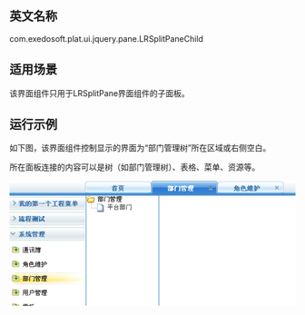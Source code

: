 ## 英文名称 ##

com.exedosoft.plat.ui.jquery.pane.LRSplitPaneChild

## 适用场景 ##

该界面组件只用于LRSplitPane界面组件的子面板。


## 运行示例 ##


如下图，该界面组件控制显示的界面为“部门管理树”所在区域或右侧空白。

所在面板连接的内容可以是树（如部门管理树）、表格、菜单、资源等。


<img src='imgs/p_lrchild.png' />
